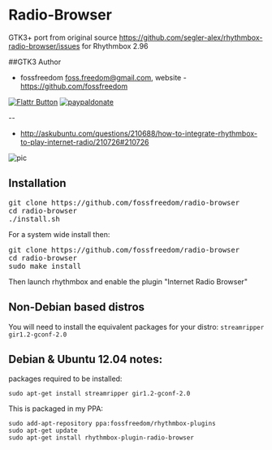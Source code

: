 Radio-Browser
=============

GTK3+ port from original source https://github.com/segler-alex/rhythmbox-radio-browser/issues
for Rhythmbox 2.96

##GTK3 Author

 - fossfreedom <foss.freedom@gmail.com>, website - https://github.com/fossfreedom

[![Flattr Button](http://api.flattr.com/button/button-compact-static-100x17.png "Flattr This!")](https://flattr.com/thing/1237090/fossfreedomradio-browser-on-GitHub "fossfreedom")  [![paypaldonate](https://www.paypalobjects.com/en_GB/i/btn/btn_donate_SM.gif)](https://www.paypal.com/cgi-bin/webscr?cmd=_s-xclick&hosted_button_id=KBV682WJ3BDGL)

--


 - http://askubuntu.com/questions/210688/how-to-integrate-rhythmbox-to-play-internet-radio/210726#210726

![pic](http://i.stack.imgur.com/txTPz.png)

Installation
------------

<pre>
git clone https://github.com/fossfreedom/radio-browser
cd radio-browser
./install.sh
</pre>

For a system wide install then:

<pre>
git clone https://github.com/fossfreedom/radio-browser
cd radio-browser
sudo make install
</pre>

Then launch rhythmbox and enable the plugin "Internet Radio Browser"

Non-Debian based distros
------------------------

You will need to install the equivalent packages for your distro: `streamripper gir1.2-gconf-2.0`

Debian & Ubuntu 12.04 notes:
-------------------

packages required to be installed:

    sudo apt-get install streamripper gir1.2-gconf-2.0

This is packaged in my PPA:

    sudo add-apt-repository ppa:fossfreedom/rhythmbox-plugins
    sudo apt-get update
    sudo apt-get install rhythmbox-plugin-radio-browser
